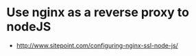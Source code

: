 # Use nginx as a reverse proxy to nodeJS


- http://www.sitepoint.com/configuring-nginx-ssl-node-js/